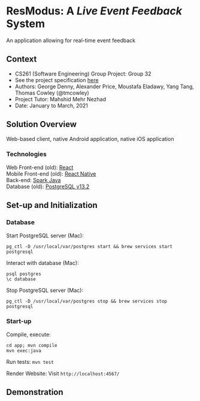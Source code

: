 # ResModus: A *Live Event Feedback* System
An application allowing for real-time event feedback

## Context
* CS261 (Software Engineering) Group Project: Group 32
* See the project specification [here](https://warwick.ac.uk/fac/sci/dcs/teaching/material/cs261/)
* Authors: George Denny, Alexander Price, Moustafa Eladawy, Yang Tang, Thomas Cowley (@tmcowley)
* Project Tutor: Mahshid Mehr Nezhad
* Date: January to March, 2021

## Solution Overview
Web-based client, native Android application, native iOS application

### Technologies
Web Front-end (old): [React](https://reactjs.org/)<br>
Mobile Front-end (old): [React Native](https://reactnative.dev/)<br>
Back-end: [Spark Java](https://sparkjava.com/)<br>
Database (old): [PostgreSQL v13.2](https://www.postgresql.org/)

## Set-up and Initialization

### Database
<!---
Query database:
```
sqlite3 file.db
```

Apply schema to database:
```
sqlite3 file.db < schema.sql
```

Dump schema from database:
```
sqlite3 file.db .schema > file-schema.sql
```
-->

Start PostgreSQL server (Mac):
```
pg_ctl -D /usr/local/var/postgres start && brew services start postgresql
```

Interact with database (Mac):
```
psql postgres 
\c database
```

Stop PostgreSQL server (Mac):
```
pg_ctl -D /usr/local/var/postgres stop && brew services stop postgresql
```

### Start-up

Compile, execute:
```
cd app; mvn compile 
mvn exec:java 
```

Run tests: ```mvn test```

Render Website: Visit ```http://localhost:4567/```

## Demonstration
